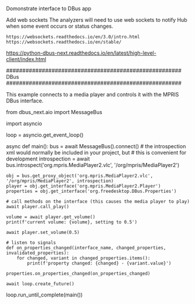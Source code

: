 Domonstrate interface to DBus app

Add web sockets
    The analyzers will need to use web sockets to notify Hub when some event occurs or status changes.

	https://websockets.readthedocs.io/en/3.0/intro.html
	https://websockets.readthedocs.io/en/stable/

https://python-dbus-next.readthedocs.io/en/latest/high-level-client/index.html


######################################################
DBus
######################################################

This example connects to a media player and controls it with the MPRIS DBus interface.

from dbus_next.aio import MessageBus

import asyncio

loop = asyncio.get_event_loop()


async def main():
    bus = await MessageBus().connect()
    # the introspection xml would normally be included in your project, but
    # this is convenient for development
    introspection = await bus.introspect('org.mpris.MediaPlayer2.vlc', '/org/mpris/MediaPlayer2')

    obj = bus.get_proxy_object('org.mpris.MediaPlayer2.vlc', '/org/mpris/MediaPlayer2', introspection)
    player = obj.get_interface('org.mpris.MediaPlayer2.Player')
    properties = obj.get_interface('org.freedesktop.DBus.Properties')

    # call methods on the interface (this causes the media player to play)
    await player.call_play()

    volume = await player.get_volume()
    print(f'current volume: {volume}, setting to 0.5')

    await player.set_volume(0.5)

    # listen to signals
    def on_properties_changed(interface_name, changed_properties, invalidated_properties):
        for changed, variant in changed_properties.items():
            print(f'property changed: {changed} - {variant.value}')

    properties.on_properties_changed(on_properties_changed)

    await loop.create_future()

loop.run_until_complete(main())    